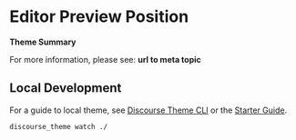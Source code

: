 # Editor Preview Position

**Theme Summary**

For more information, please see: **url to meta topic**

## Local Development

For a guide to local theme, see [Discourse Theme CLI](https://meta.discourse.org/t/install-the-discourse-theme-cli-console-app-to-help-you-build-themes/82950) or the [Starter Guide](https://meta.discourse.org/t/get-started-with-theme-creator-and-the-theme-cli/108444).

```bash
discourse_theme watch ./
```
